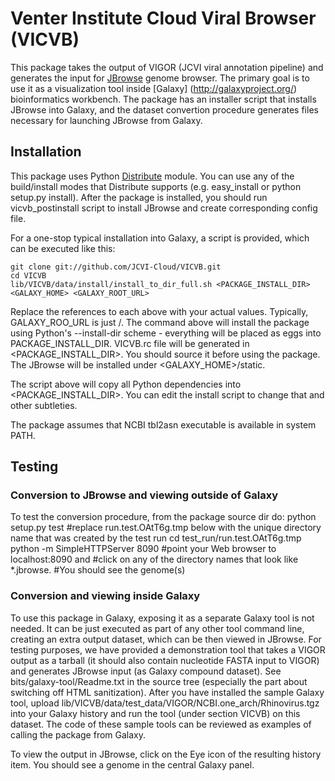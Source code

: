 Venter Institute Cloud Viral Browser (VICVB)
================================

This package takes the output of VIGOR (JCVI viral annotation pipeline) and generates the input for
[JBrowse](http://jbrowse.org/) genome browser. The primary goal is to use it as a visualization tool
inside [Galaxy] (http://galaxyproject.org/) bioinformatics workbench. The package has an installer
script that installs JBrowse into Galaxy, and the dataset convertion procedure generates files
necessary for launching JBrowse from Galaxy.

Installation
------------

This package uses Python [Distribute](http://pythonhosted.org/distribute/) module. You can use any of
the build/install modes that Distribute supports (e.g. easy_install or python setup.py install).
After the package is installed, you should run vicvb_postinstall script to install JBrowse and create
corresponding config file.

For a one-stop typical installation into Galaxy, a script is provided, which can be executed like this:

    git clone git://github.com/JCVI-Cloud/VICVB.git
    cd VICVB
    lib/VICVB/data/install/install_to_dir_full.sh <PACKAGE_INSTALL_DIR> <GALAXY_HOME> <GALAXY_ROOT_URL>

Replace the references to each <PARAMETER> above with your actual values. Typically, GALAXY_ROO_URL
is just /.
The command above will install the package using Python's --install-dir scheme - everything will be
placed as eggs into PACKAGE_INSTALL_DIR. VICVB.rc file will be generated in <PACKAGE_INSTALL_DIR>.
You should source it before using the package. The JBrowse will be installed under <GALAXY_HOME>/static.

The script above will copy all Python dependencies into <PACKAGE_INSTALL_DIR>. You can edit the
install script to change that and other subtleties.

The package assumes that NCBI tbl2asn executable is available in system PATH.

Testing
-------

### Conversion to JBrowse and viewing outside of Galaxy

To test the conversion procedure, from the package source dir do:
    python setup.py test
    #replace run.test.OAtT6g.tmp below with the unique directory name that was created by the test run
    cd test_run/run.test.OAtT6g.tmp
    python -m SimpleHTTPServer 8090
    #point your Web browser to localhost:8090 and 
    #click on any of the directory names that look like *.jbrowse.
    #You should see the genome(s)

### Conversion and viewing inside Galaxy

To use this package in Galaxy, exposing it as a separate Galaxy tool is not needed. It can be just executed as part
of any other tool command line, creating an extra output dataset, which can be then viewed in JBrowse.
For testing purposes, we have provided a demonstration tool that takes a VIGOR output as a tarball (it
should also contain nucleotide FASTA input to VIGOR) and generates JBrowse input (as Galaxy compound dataset).
See bits/galaxy-tool/Readme.txt in the source tree (especially the part about switching off HTML sanitization).
After you have installed the sample Galaxy tool, upload lib/VICVB/data/test_data/VIGOR/NCBI.one_arch/Rhinovirus.tgz
into your Galaxy history and run the tool (under section VICVB) on this dataset.
The code of these sample tools can be reviewed as examples of calling the package from Galaxy.

To view the output in JBrowse, click on the Eye icon of the resulting history item. You should see a genome in the central
Galaxy panel.
